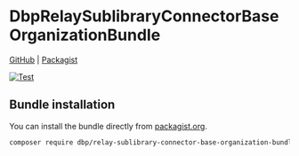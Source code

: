 # DbpRelaySublibraryConnectorBaseOrganizationBundle

[GitHub](https://github.com/digital-blueprint/relay-sublibrary-connector-base-organization-bundle) |
[Packagist](https://packagist.org/packages/dbp/relay-sublibrary-connector-base-organization-bundle)

[![Test](https://github.com/digital-blueprint/relay-sublibrary-connector-base-organization-bundle/actions/workflows/test.yml/badge.svg)](https://github.com/digital-blueprint/relay-sublibrary-connector-base-organization-bundle/actions/workflows/test.yml)

## Bundle installation

You can install the bundle directly from [packagist.org](https://packagist.org/packages/dbp/relay-sublibrary-connector-base-organization-bundle).

```bash
composer require dbp/relay-sublibrary-connector-base-organization-bundle
```
